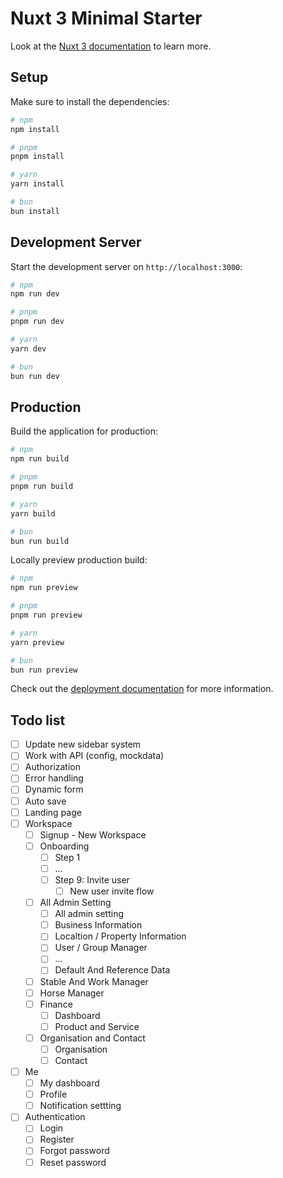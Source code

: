 # Nuxt 3 Minimal Starter

Look at the [Nuxt 3 documentation](https://nuxt.com/docs/getting-started/introduction) to learn more.

## Setup

Make sure to install the dependencies:

```bash
# npm
npm install

# pnpm
pnpm install

# yarn
yarn install

# bun
bun install
```

## Development Server

Start the development server on `http://localhost:3000`:

```bash
# npm
npm run dev

# pnpm
pnpm run dev

# yarn
yarn dev

# bun
bun run dev
```

## Production

Build the application for production:

```bash
# npm
npm run build

# pnpm
pnpm run build

# yarn
yarn build

# bun
bun run build
```

Locally preview production build:

```bash
# npm
npm run preview

# pnpm
pnpm run preview

# yarn
yarn preview

# bun
bun run preview
```

Check out the [deployment documentation](https://nuxt.com/docs/getting-started/deployment) for more information.

## Todo list

 - [ ] Update new sidebar system
 - [ ] Work with API (config, mockdata)
 - [ ] Authorization
 - [ ] Error handling
 - [ ] Dynamic form
 - [ ] Auto save
 - [ ] Landing page
 - [ ] Workspace
   - [ ] Signup - New Workspace
   - [ ] Onboarding
     - [ ] Step 1
     - [ ] ...
     - [ ] Step 9: Invite user
       - [ ] New user invite flow
   - [ ] All Admin Setting
     - [ ] All admin setting
     - [ ] Business Information
     - [ ] Localtion / Property Information
     - [ ] User / Group Manager
     - [ ] ...
     - [ ] Default And Reference Data
   - [ ] Stable And Work Manager
   - [ ] Horse Manager
   - [ ] Finance
     - [ ] Dashboard
     - [ ] Product and Service
   - [ ] Organisation and Contact
     - [ ] Organisation
     - [ ] Contact
 - [ ] Me
   - [ ] My dashboard
   - [ ] Profile
   - [ ] Notification settting
 - [ ] Authentication
   - [ ] Login
   - [ ] Register
   - [ ] Forgot password
   - [ ] Reset password
